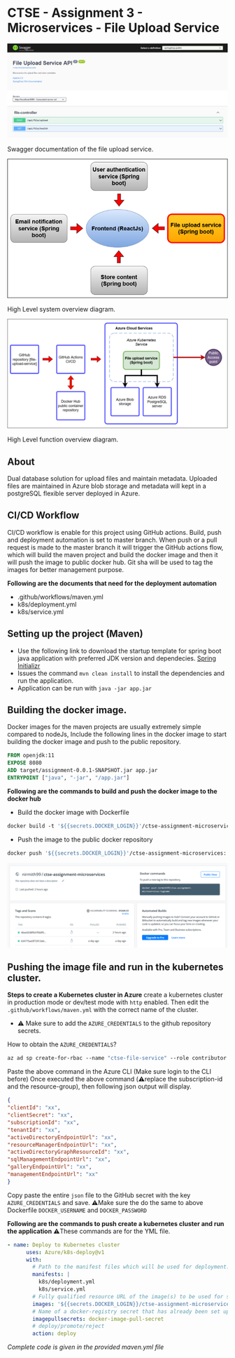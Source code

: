 # CTSE - Assignment 3 - Microservices - File Upload Service

![GitHub Logo](microservice-cover.png)

Swagger documentation of the file upload service.

![GitHub Logo](d-2.png)

High Level system overview diagram.

![GitHub Logo](d-1.png)

High Level function overview diagram.


## About

Dual database solution for upload files and maintain metadata. Uploaded files are maintained in Azure blob storage and metadata will kept in a postgreSQL flexible server deployed in Azure.

## CI/CD Workflow

CI/CD workflow is enable for this project using GitHub actions. Build, push and deployment automation is set to 
master branch. When push or a pull request is made to the master branch it will trigger the GitHub actions flow, which will
build the maven project and build the docker image and then it will push the image to public docker hub. Git sha will be used to tag the images for better management purpose.

**Following are the documents that need for the deployment automation**

* .github/workflows/maven.yml
* k8s/deployment.yml
* k8s/service.yml

## Setting up the project (Maven)

* Use the following link to download the startup template for spring boot java application with preferred JDK version and dependecies.
[Spring Initializr](https://start.spring.io/)
* Issues the command `mvn clean install` to install the dependencies and run the application.
* Application can be run with `java -jar app.jar`

## Building the docker image.

Docker images for the maven projects are usually extremely simple compared to nodeJs,
Include the following lines in the docker image to start building the docker image and push to the public repository.

```dockerfile
FROM openjdk:11
EXPOSE 8080
ADD target/assignment-0.0.1-SNAPSHOT.jar app.jar
ENTRYPOINT ["java", "-jar", "/app.jar"]
```

**Following are the commands to build and push the docker image to the docker hub**

* Build the docker image with Dockerfile
```dockerfile
docker build -t '${{secrets.DOCKER_LOGIN}}'/ctse-assignment-microservices:'${{github.sha}}' .
```

* Push the image to the public docker repository
```dockerfile
docker push '${{secrets.DOCKER_LOGIN}}'/ctse-assignment-microservices:'${{github.sha}}'
```

![GitHub Logo](docker-cover.png)

## Pushing the image file and run in the kubernetes cluster.

**Steps to create a Kubernetes cluster in Azure**
create a kubernetes cluster in production mode or dev/test mode with ``http`` enabled.
Then edit the `.github/workflows/maven.yml` with the correct name of the cluster.

* ⚠️ Make sure to add the ``AZURE_CREDENTIALS`` to the github repository secrets.

How to obtain the ``AZURE_CREDENTIALS``?
```dockerfile
az ad sp create-for-rbac --name "ctse-file-service" --role contributor --scopes /subscriptions/<subscription-id>/resourceGroups/<resource-group-name> --sdk-auth
```
Paste the above command in the Azure CLI (Make sure login to the CLI before)
Once executed the above command (⚠️replace the subscription-id and the resource-group), then following json output will display.

```json
{
"clientId": "xx",
"clientSecret": "xx",
"subscriptionId": "xx",
"tenantId": "xx",
"activeDirectoryEndpointUrl": "xx",
"resourceManagerEndpointUrl": "xx",
"activeDirectoryGraphResourceId": "xx",
"sqlManagementEndpointUrl": "xx",
"galleryEndpointUrl": "xx",
"managementEndpointUrl": "xx"
}
```

Copy paste the entire ``json`` file to the GitHub secret with the key ``AZURE_CREDENTIALS`` and save.
⚠️Make sure the do the same to above Dockerfile ``DOCKER_USERNAME`` and ``DOCKER_PASSWORD``

**Following are the commands to push create a kubernetes cluster and run the application**
⚠️These commands are for the YML file.

```yaml
- name: Deploy to Kubernetes cluster
      uses: Azure/k8s-deploy@v1
      with:
        # Path to the manifest files which will be used for deployment.
        manifests: |
          k8s/deployment.yml
          k8s/service.yml
        # Fully qualified resource URL of the image(s) to be used for substitutions on the manifest files Example: contosodemo.azurecr.io/helloworld:test
        images: '${{secrets.DOCKER_LOGIN}}/ctse-assignment-microservices:${{github.sha}}'
        # Name of a docker-registry secret that has already been set up within the cluster. Each of these secret names are added under imagePullSecrets field for the workloads found in the input manifest files
        imagepullsecrets: docker-image-pull-secret
        # deploy/promote/reject
        action: deploy
```
_Complete code is given in the provided maven.yml file_











